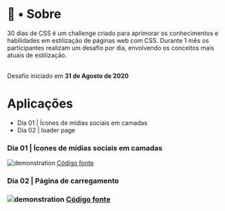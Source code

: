 <h1>📒 • Sobre</h1>
30 dias de CSS é um challenge criado para aprimorar os conhecimentos e habilidades em estilização de páginas web com CSS. Durante 1 mês os participantes realizam um desafio por dia, envolvendo os conceitos mais atuais de estilização. <br><br>

Desafio iniciado em **31 de Agosto de 2020**


<h1>Aplicações</h1>

<ul>
  <li>Dia 01 | Ícones de mídias sociais em camadas</li>
  <li>Dia 02 | loader page</li>
</ul>

<h3>Dia 01 | Ícones de mídias sociais em camadas</h3>

![demonstration](https://user-images.githubusercontent.com/61589484/91852512-54e6f500-ec37-11ea-8ddc-155231c9d89d.gif)
<a href = 'https://github.com/dev-dougie/30diasCSS/tree/master/dia_01'>Código fonte </a>

<h3>Dia 02 | Página de carregamento <h3>
  

![demonstration](https://user-images.githubusercontent.com/61589484/91853878-3a158000-ec39-11ea-9da1-cd4227234586.gif)
<a href = 'https://github.com/dev-dougie/30diasCSS/tree/master/dia_02'>Código fonte </a>



